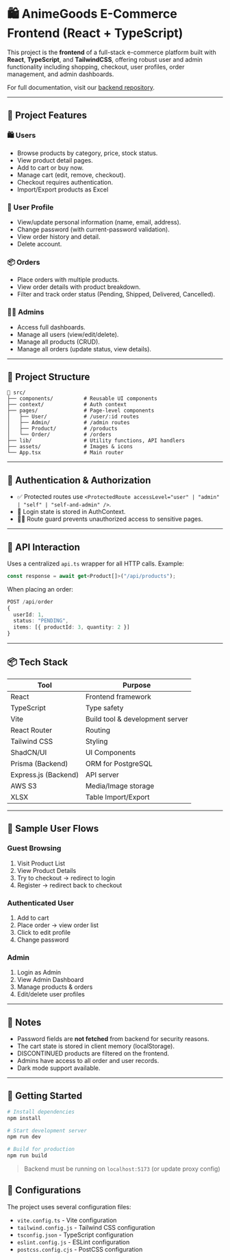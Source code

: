 # 🛍️ AnimeGoods E-Commerce Frontend (React + TypeScript)

This project is the **frontend** of a full-stack e-commerce platform built with **React**, **TypeScript**, and **TailwindCSS**, offering robust user and admin functionality including shopping, checkout, user profiles, order management, and admin dashboards.

For full documentation, visit our [backend repository](https://github.com/LittlePetunia/ece1724-anime-goods-e-commerce-backend).

---

## 🧠 Project Features

### 🛍️ Users
- Browse products by category, price, stock status.
- View product detail pages.
- Add to cart or buy now.
- Manage cart (edit, remove, checkout).
- Checkout requires authentication.
- Import/Export products as Excel

### 👤 User Profile
- View/update personal information (name, email, address).
- Change password (with current-password validation).
- View order history and detail.
- Delete account.

### 📦 Orders
- Place orders with multiple products.
- View order details with product breakdown.
- Filter and track order status (Pending, Shipped, Delivered, Cancelled).

### 👨‍💼 Admins
- Access full dashboards.
- Manage all users (view/edit/delete).
- Manage all products (CRUD).
- Manage all orders (update status, view details).

---

## 🧩 Project Structure

```
📁 src/
├── components/          # Reusable UI components
├── context/             # Auth context
├── pages/               # Page-level components
│   ├── User/            # /user/:id routes
│   ├── Admin/           # /admin routes
│   ├── Product/         # /products
│   └── Order/           # /orders
├── lib/                 # Utility functions, API handlers
├── assets/              # Images & icons
└── App.tsx              # Main router
```

---

## 🔐 Authentication & Authorization

- ✅ Protected routes use `<ProtectedRoute accessLevel="user" | "admin" | "self" | "self-and-admin" />`.
- 🔐 Login state is stored in AuthContext.
- 👮‍♂️ Route guard prevents unauthorized access to sensitive pages.

---

## 🔁 API Interaction

Uses a centralized `api.ts` wrapper for all HTTP calls. Example:

```ts
const response = await get<Product[]>("/api/products");
```

When placing an order:

```ts
POST /api/order
{
  userId: 1,
  status: "PENDING",
  items: [{ productId: 3, quantity: 2 }]
}
```

---

## 📦 Tech Stack

| Tool                | Purpose                            |
|---------------------|------------------------------------|
| React               | Frontend framework                 |
| TypeScript          | Type safety                        |
| Vite                | Build tool & development server    |
| React Router        | Routing                            |
| Tailwind CSS        | Styling                            |
| ShadCN/UI           | UI Components                      |
| Prisma (Backend)    | ORM for PostgreSQL                 |
| Express.js (Backend)| API server                         |
| AWS S3              | Media/Image storage                |
| XLSX                | Table Import/Export                |

---

## 🧪 Sample User Flows

### Guest Browsing
1. Visit Product List
2. View Product Details
3. Try to checkout → redirect to login
4. Register → redirect back to checkout

### Authenticated User
1. Add to cart
2. Place order → view order list
3. Click to edit profile
4. Change password

### Admin
1. Login as Admin
2. View Admin Dashboard
3. Manage products & orders
4. Edit/delete user profiles

---

## 📌 Notes

- Password fields are **not fetched** from backend for security reasons.
- The cart state is stored in client memory (localStorage).
- DISCONTINUED products are filtered on the frontend.
- Admins have access to all order and user records.
- Dark mode support available.

---

## 🚀 Getting Started

```bash
# Install dependencies
npm install

# Start development server
npm run dev

# Build for production
npm run build
```

> Backend must be running on `localhost:5173` (or update proxy config)

## 🔧 Configurations

The project uses several configuration files:
- `vite.config.ts` - Vite configuration
- `tailwind.config.js` - Tailwind CSS configuration
- `tsconfig.json` - TypeScript configuration
- `eslint.config.js` - ESLint configuration
- `postcss.config.cjs` - PostCSS configuration
